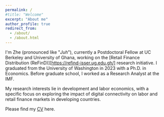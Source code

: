 ```yaml
---
permalink: /
#title: "Welcome"
excerpt: "About me"
author_profile: true
redirect_from: 
  - /about/
  - /about.html
---
```


I'm Zhe (pronounced like "_Juh_"), currently a Postdoctoral Fellow at UC Berkeley and University of Ghana, working on the [Retail Finance Distribution (ReFinD)][https://refind-isser.ug.edu.gh/] research initiative. I graduated from the University of Washington in 2023 with a Ph.D. in Economics. Before graduate school, I worked as a Research Analyst at the IMF. 

My research interests lie in development and labor economics, with a specific focus on exploring the impact of digital connectivity on labor and retail finance markets in developing countries. 

Please find my [CV](http://zheliu.github.io/files/zheliu_cv.pdf) here.




